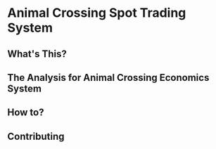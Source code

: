 # Animal Crossing Spot Trading System

## What's This?

## The Analysis for Animal Crossing Economics System

## How to?

## Contributing
